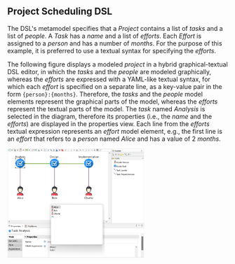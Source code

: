 ## Project Scheduling DSL

The DSL's metamodel specifies that a *Project* contains a list of *tasks* and a list of *people*. A *Task* has a *name* and a list of *efforts*. Each *Effort* is assigned to a *person* and has a number of *months*. For the purpose of this example, it is preferred to use a textual syntax for specifying the *efforts*.

The following figure displays a modeled *project* in a hybrid graphical-textual DSL editor, in which the *tasks* and the *people* are modeled graphically, whereas the *efforts* are expressed with a YAML-like textual syntax, for which each *effort* is specified on a separate line, as a key-value pair in the form `{person}:{months}`. Therefore, the *tasks* and the *people* model elements represent the graphical parts of the model, whereas the *efforts* represent the textual parts of the model. The *task* named *Analysis* is selected in the diagram, therefore its properties (i.e., the *name* and the *efforts*) are displayed in the properties view. Each line from the *efforts* textual expression represents an *effort* model element, e.g., the first line is an *effort* that refers to a *person* named *Alice* and has a value of 2 *months*.

<img src="ProjectSchedulingDsl.png" alt="Hybrid Graphical-Textual DSL Editor of the Project Scheduling DSL" width="62%" />
